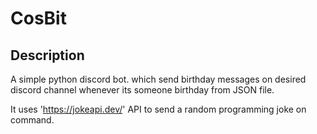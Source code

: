 # CosBit
## Description
A simple python discord bot. which send birthday messages on desired discord channel whenever its someone birthday from JSON file.

It uses 'https://jokeapi.dev/' API to send a random programming joke on command.
